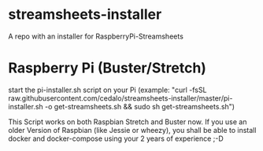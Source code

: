 # streamsheets-installer
A repo with an installer for RaspberryPi-Streamsheets


# Raspberry Pi (Buster/Stretch)
start the pi-installer.sh script on your Pi
(example: "curl -fsSL raw.githubusercontent.com/cedalo/streamsheets-installer/master/pi-installer.sh -o get-streamsheets.sh && sudo sh get-streamsheets.sh")

This Script works on both Raspbian Stretch and Buster now. If you use an older Version of Raspbian (like Jessie or wheezy), you shall be able to install docker and docker-compose using your 2 years of experience ;-D
